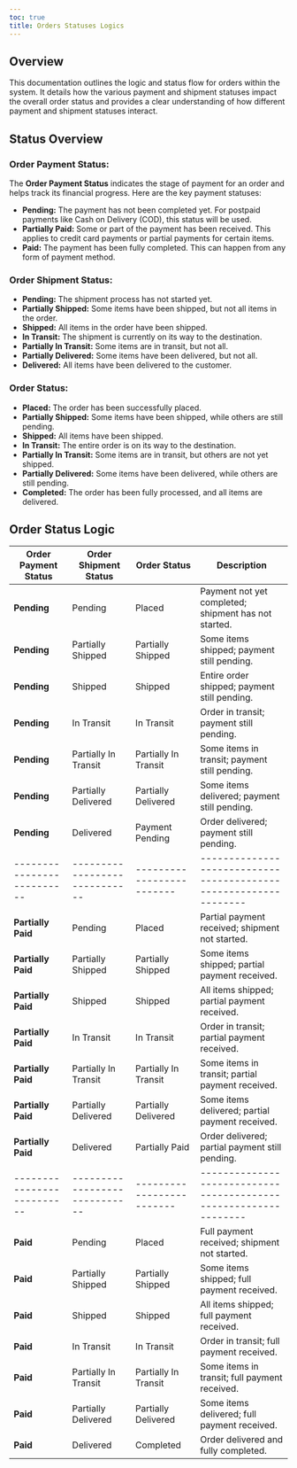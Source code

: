 ```yaml
---
toc: true
title: Orders Statuses Logics
---
```


## Overview
This documentation outlines the logic and status flow for orders within the system. It details how the various payment and shipment statuses impact the overall order status and provides a clear understanding of how different payment and shipment statuses interact.

## Status Overview

### Order Payment Status:
The **Order Payment Status** indicates the stage of payment for an order and helps track its financial progress. Here are the key payment statuses:
- **Pending:** The payment has not been completed yet. For postpaid payments like Cash on Delivery (COD), this status will be used. 
- **Partially Paid:** Some or part of the payment has been received. This applies to credit card payments or partial payments for certain items. 
- **Paid:** The payment has been fully completed. This can happen from any form of payment method. 

### Order Shipment Status:
- **Pending:** The shipment process has not started yet. 
- **Partially Shipped:** Some items have been shipped, but not all items in the order. 
- **Shipped:** All items in the order have been shipped. 
- **In Transit:** The shipment is currently on its way to the destination. 
- **Partially In Transit:** Some items are in transit, but not all. 
- **Partially Delivered:** Some items have been delivered, but not all. 
- **Delivered:** All items have been delivered to the customer.

### Order Status:
- **Placed:** The order has been successfully placed. 
- **Partially Shipped:** Some items have been shipped, while others are still pending. 
- **Shipped:** All items have been shipped. 
- **In Transit:** The entire order is on its way to the destination. 
- **Partially In Transit:** Some items are in transit, but others are not yet shipped. 
- **Partially Delivered:** Some items have been delivered, while others are still pending. 
- **Completed:** The order has been fully processed, and all items are delivered.

## Order Status Logic

| **Order Payment Status** | **Order Shipment Status**  | **Order Status**        | **Description**                                                |
|--------------------------|-----------------------------|-------------------------|----------------------------------------------------------------|
| **Pending**              | Pending                     | Placed                  | Payment not yet completed; shipment has not started.           |
| **Pending**              | Partially Shipped           | Partially Shipped       | Some items shipped; payment still pending.                     |
| **Pending**              | Shipped                     | Shipped                 | Entire order shipped; payment still pending.                   |
| **Pending**              | In Transit                  | In Transit              | Order in transit; payment still pending.                       |
| **Pending**              | Partially In Transit        | Partially In Transit    | Some items in transit; payment still pending.                  |
| **Pending**              | Partially Delivered         | Partially Delivered     | Some items delivered; payment still pending.                   |
| **Pending**              | Delivered                   | Payment Pending         | Order delivered; payment still pending.                        |
|--------------------------|-----------------------------|-------------------------|----------------------------------------------------------------|
| **Partially Paid**       | Pending                     | Placed                  | Partial payment received; shipment not started.                |
| **Partially Paid**       | Partially Shipped           | Partially Shipped       | Some items shipped; partial payment received.                  |
| **Partially Paid**       | Shipped                     | Shipped                 | All items shipped; partial payment received.                   |
| **Partially Paid**       | In Transit                  | In Transit              | Order in transit; partial payment received.                    |
| **Partially Paid**       | Partially In Transit        | Partially In Transit    | Some items in transit; partial payment received.               |
| **Partially Paid**       | Partially Delivered         | Partially Delivered     | Some items delivered; partial payment received.                |
| **Partially Paid**       | Delivered                   | Partially Paid          | Order delivered; partial payment still pending.                |
|--------------------------|-----------------------------|-------------------------|----------------------------------------------------------------|
| **Paid**                 | Pending                     | Placed                  | Full payment received; shipment not started.                   |
| **Paid**                 | Partially Shipped           | Partially Shipped       | Some items shipped; full payment received.                     |
| **Paid**                 | Shipped                     | Shipped                 | All items shipped; full payment received.                      |
| **Paid**                 | In Transit                  | In Transit              | Order in transit; full payment received.                       |
| **Paid**                 | Partially In Transit        | Partially In Transit    | Some items in transit; full payment received.                  |
| **Paid**                 | Partially Delivered         | Partially Delivered     | Some items delivered; full payment received.                   |
| **Paid**                 | Delivered                   | Completed               | Order delivered and fully completed.                           |

